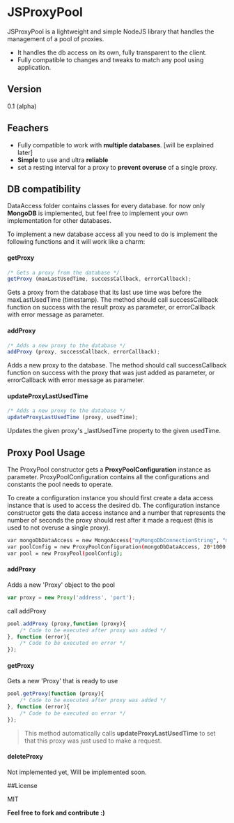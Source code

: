 # JSProxyPool

JSProxyPool is a lightweight and simple NodeJS library that handles the management of a pool of proxies.

  - It handles the db access on its own, fully transparent to the client.
  - Fully compatible to changes and tweaks to match any pool using application.

## Version

0.1 (alpha)

## Feachers

* Fully compatible to work with **multiple databases**. [will be explained later]
* **Simple** to use and ultra **reliable**
* set a resting interval for a proxy to **prevent overuse** of a single proxy.

## DB compatibility
DataAccess folder contains classes for every database. for now only **MongoDB** is implemented, but feel free to implement your own implementation for other databases.

To implement a new database access all you need to do is implement the following functions and it will work like a charm:

#### getProxy
```js
/* Gets a proxy from the database */
getProxy (maxLastUsedTime, successCallback, errorCallback);
```
Gets a proxy from the database that its last use time was before the maxLastUsedTime (timestamp).
The method should call successCallback function on success with the result proxy as parameter, or errorCallback with error message as parameter.

#### addProxy
```js
/* Adds a new proxy to the database */
addProxy (proxy, successCallback, errorCallback);
```
Adds a new proxy to the database.
The method should call successCallback function on success with the proxy that was just added as parameter, or errorCallback with error message as parameter.


#### updateProxyLastUsedTime
```js
/* Adds a new proxy to the database */
updateProxyLastUsedTime (proxy, usedTime);
```
Updates the given proxy's _lastUsedTime property to the given usedTime.

## Proxy Pool Usage

The ProxyPool constructor gets a **ProxyPoolConfiguration** instance as parameter.
ProxyPoolConfiguration contains all the configurations and constants the pool needs to operate.

To create a configuration instance you should first create a data access instance that is used to access the desired db.
The configuration instance constructor gets the data access instance and a number that represents the number of seconds the proxy should rest after it made a request (this is used to not overuse a single proxy).
```sh
var mongoDbDataAccess = new MongoAccess("myMongoDbConnectionString", "myProxiesCollectionName");
var poolConfig = new ProxyPoolConfiguration(mongoDbDataAccess, 20*1000 /* Rest time in milliseconds */);
var pool = new ProxyPool(poolConfig);
```

#### addProxy

Adds a new 'Proxy' object to the pool
```js
var proxy = new Proxy('address', 'port');
```

call addProxy
```js
pool.addProxy (proxy,function (proxy){
    /* Code to be executed after proxy was added */
}, function (error){
    /* Code to be executed on error */
});
```

#### getProxy

Gets a new 'Proxy' that is ready to use
```js
pool.getProxy(function (proxy){
    /* Code to be executed after proxy was added */
}, function (error){
    /* Code to be executed on error */
});
```
>This method automatically calls **updateProxyLastUsedTime** to set that this proxy was just used to make a request.

#### deleteProxy
Not implemented yet, Will be implemented soon.

##License


MIT



**Feel free to fork and contribute :)**
